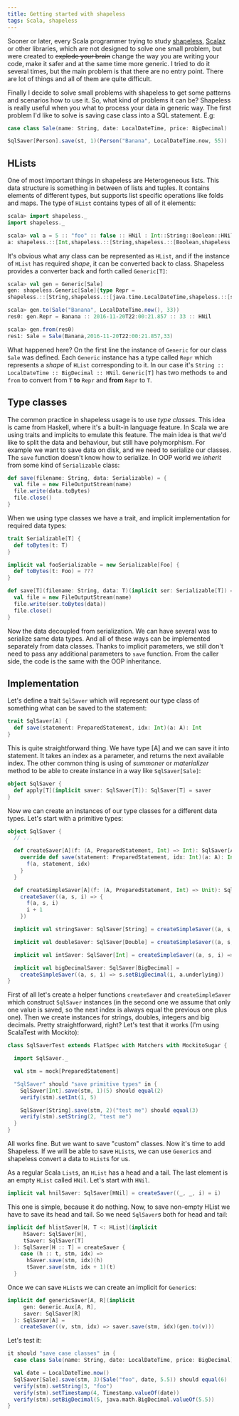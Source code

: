 ```yaml
---
title: Getting started with shapeless
tags: Scala, shapeless
---
```


Sooner or later, every Scala programmer trying to study
[shapeless](https://github.com/milessabin/shapeless),
[Scalaz](https://github.com/scalaz/scalaz) or
other libraries, which are not designed to solve one small problem, but were
created to ~~explode your brain~~ change the way you are writing your code, make
it safer and at the same time more generic.  I tried to do it several times,
but the main problem is that there are no entry point.  There are lot of things
and all of them are quite difficult.

Finally I decide to solve small problems with shapeless to get some patterns
and scenarios how to use it.  So, what kind of problems it can be?  Shapeless
is really useful when you what to process your data in generic way.  The
first problem I'd like to solve is saving case class into a SQL statement. E.g:

```Scala
case class Sale(name: String, date: LocalDateTime, price: BigDecimal)

SqlSaver[Person].save(st, 1)(Person("Banana", LocalDateTime.now, 55))
```
<!--more-->

## HLists

One of most important things in shapeless are Heterogeneous lists.  This data
structure is something in between of lists and tuples.  It contains elements of
different types, but supports list specific operations like folds and maps.
The type of `HList` contains types of all of it elements:

```Scala
scala> import shapeless._
import shapeless._

scala> val a = 5 :: "foo" :: false :: HNil : Int::String::Boolean::HNil
a: shapeless.::[Int,shapeless.::[String,shapeless.::[Boolean,shapeless.HNil]]] = 5 :: foo :: false :: HNil
```

It's obvious what any class can be represented as `HList`, and if the instance
of `HList` has required *shape*, it can be converted back to class.
Shapeless provides a converter back and forth called `Generic[T]`:

```Scala
scala> val gen = Generic[Sale]
gen: shapeless.Generic[Sale]{type Repr =
shapeless.::[String,shapeless.::[java.time.LocalDateTime,shapeless.::[scala.math.BigDecimal,shapeless.HNil]]]} = anon$macro$4$1@34638de0

scala> gen.to(Sale("Banana", LocalDateTime.now(), 33))
res0: gen.Repr = Banana :: 2016-11-20T22:00:21.857 :: 33 :: HNil

scala> gen.from(res0)
res1: Sale = Sale(Banana,2016-11-20T22:00:21.857,33)
```

What happened here?  On the first line the instance of `Generic` for our class
`Sale` was defined.  Each `Generic` instance has a type called `Repr` which
represents a *shape* of `HList` corresponding to it. In our case it's
`String :: LocalDateTime :: BigDecimal :: HNil`.  `Generic[T]` has two methods
`to` and `from` to convert from `T` **to** `Repr` and **from** `Repr` to `T`.

## Type classes

The common practice in shapeless usage is to use *type classes*.  This idea is
came from Haskell, where it's a built-in language feature.  In Scala we are
using traits and implicits to emulate this feature.  The main idea is that we'd
like to split the data and behaviour, but still have polymorphism.  For example
we want to save data on disk, and we need to serialize our classes.  The `save`
function doesn't know how to serialize.  In OOP world we *inherit* from some
kind of `Serializable` class:

```Scala
def save(filename: String, data: Serializable) = {
  val file = new FileOutputStream(name)
  file.write(data.toBytes)
  file.close()
}
```

When we using type classes we have a trait, and implicit implementation for
required data types:

```Scala
trait Serializable[T] {
  def toBytes(t: T)
}

implicit val fooSerializable = new Serializable[Foo] {
  def toBytes(t: Foo) = ???
}

def save[T](filename: String, data: T)(implicit ser: Serializable[T]) = {
  val file = new FileOutputStream(name)
  file.write(ser.toBytes(data))
  file.close()
}
```

Now the data decoupled from serialization.  We can have several was to
serialize same data types.  And all of these ways can be implemented separately
from data classes.  Thanks to implicit parameters, we still don't need to pass
any additional parameters to `save` function.  From the caller side, the code
is the same with the OOP inheritance.

## Implementation

Let's define a trait `SqlSaver` which will represent our type class of 
something what can be saved to the statement:

```Scala
trait SqlSaver[A] {
  def save(statement: PreparedStatement, idx: Int)(a: A): Int
}
```

This is quite straightforward thing.  We have type [A] and we can save it into
statement. It takes an index as a parameter, and returns the next available
index.  The other common thing is using of *summoner* or *materializer* method
to be able to create instance in a way like `SqlSaver[Sale]`:

```Scala
object SqlSaver {
  def apply[T](implicit saver: SqlSaver[T]): SqlSaver[T] = saver
}
```

Now we can create an instances of our type classes for a different data types.
Let's start with a primitive types:

```Scala
object SqlSaver {
  // ...

  def createSaver[A](f: (A, PreparedStatement, Int) => Int): SqlSaver[A] = new SqlSaver[A] {
    override def save(statement: PreparedStatement, idx: Int)(a: A): Int = {
      f(a, statement, idx)
    }
  }

  def createSimpleSaver[A](f: (A, PreparedStatement, Int) => Unit): SqlSaver[A] = 
    createSaver((a, s, i) => {
      f(a, s, i)
      i + 1
    })

  implicit val stringSaver: SqlSaver[String] = createSimpleSaver((a, s, i) => s.setString(i, a))

  implicit val doubleSaver: SqlSaver[Double] = createSimpleSaver((a, s, i) => s.setDouble(i, a))

  implicit val intSaver: SqlSaver[Int] = createSimpleSaver((a, s, i) => s.setInt(i, a))

  implicit val bigDecimalSaver: SqlSaver[BigDecimal] = 
    createSimpleSaver((a, s, i) => s.setBigDecimal(i, a.underlying))
}
```

First of all let's create a helper functions `createSaver` and
`createSimpleSaver` which construct `SqlSaver` instances (in the second one we
assume that only one value is saved, so the next index is always equal the
previous one plus one).  Then we create instances for strings, doubles,
integers and big decimals.  Pretty straightforward, right?  Let's test that it
works (I'm using ScalaTest with Mockito):

```Scala
class SqlSaverTest extends FlatSpec with Matchers with MockitoSugar {

  import SqlSaver._

  val stm = mock[PreparedStatement]

  "SqlSaver" should "save primitive types" in {
    SqlSaver[Int].save(stm, 1)(5) should equal(2)
    verify(stm).setInt(1, 5)

    SqlSaver[String].save(stm, 2)("test me") should equal(3)
    verify(stm).setString(2, "test me")
  }
}
```

All works fine.  But we want to save "custom" classes.  Now it's time to add
Shapeless.  If we will be able to save `HList`s, we can use `Generic`s and
shapeless convert a data to `HList`s for us.

As a regular Scala `List`s, an `HList` has a head and a tail. The last element
is an empty `HList` called `HNil`. Let's start with `HNil`.

```Scala
implicit val hnilSaver: SqlSaver[HNil] = createSaver((_, _, i) = i)
```

This one is simple, because it do nothing. Now, to save non-empty HList we have
to save its head and tail. So we need `SqlSaver`s both for head and tail:

```Scala
implicit def hlistSaver[H, T <: HList](implicit
     hSaver: SqlSaver[H],
     tSaver: SqlSaver[T]
  ): SqlSaver[H :: T] = createSaver {
    case (h :: t, stm, idx) =>
      hSaver.save(stm, idx)(h)
      tSaver.save(stm, idx + 1)(t)
  }
```

Once we can save `HList`s we can create an implicit for `Generic`s:

```Scala
implicit def genericSaver[A, R](implicit
     gen: Generic.Aux[A, R],
     saver: SqlSaver[R]
  ): SqlSaver[A] =
    createSaver((v, stm, idx) => saver.save(stm, idx)(gen.to(v))) 
```



Let's test it:
```Scala
it should "save case classes" in {
  case class Sale(name: String, date: LocalDateTime, price: BigDecimal)

  val date = LocalDateTime.now()
  SqlSaver[Sale].save(stm, 3)(Sale("foo", date, 5.5)) should equal(6)
  verify(stm).setString(3, "foo")
  verify(stm).setTimestamp(4, Timestamp.valueOf(date))
  verify(stm).setBigDecimal(5, java.math.BigDecimal.valueOf(5.5))
}
```
